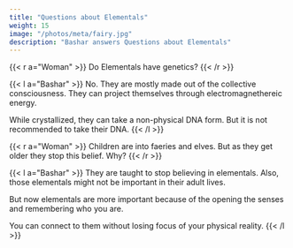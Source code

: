 ```yaml
---
title: "Questions about Elementals"
weight: 15
image: "/photos/meta/fairy.jpg"
description: "Bashar answers Questions about Elementals"
---
```



<!-- > From: Being a Whole Person -->


{{< r a="Woman" >}}
Do Elementals have genetics?
{{< /r >}}


{{< l a="Bashar" >}}
No. They are mostly made out of the collective consciousness. They can project themselves through electromagnethereic energy. 

While crystallized, they can take a non-physical DNA form. But it is not recommended to take their DNA.
{{< /l >}}



{{< r a="Woman" >}}
Children are into faeries and elves. But as they get older they stop this belief. Why?
{{< /r >}}

{{< l a="Bashar" >}}
They are taught to stop believing in elementals. Also, those elementals might not be important in their adult lives. 

But now elementals are more important because of the opening the senses and remembering who you are. 

You can connect to them without losing focus of your physical reality. 
{{< /l >}}
